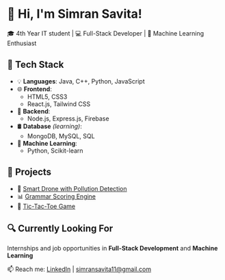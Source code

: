 # 👋 Hi, I'm Simran Savita!

🎓 4th Year IT student | 💻 Full-Stack Developer | 🤖 Machine Learning Enthusiast

## 🚀 Tech Stack

- 💡 **Languages**: Java, C++, Python, JavaScript
- 🌐 **Frontend**:
  - HTML5, CSS3
  - React.js, Tailwind CSS
- 🔧 **Backend**:  
  - Node.js, Express.js, Firebase
- 🛢️ **Database** _(learning)_:  
  - MongoDB, MySQL, SQL
- 🤖 **Machine Learning**:
  - Python, Scikit-learn

## 📌 Projects
- 🧠 [ Smart Drone with Pollution Detection](https://github.com/simransavita9984/smart-drone)
- 📊 [Grammar Scoring Engine](https://github.com/simransavita9984/spoken-grammar-evaluator)
- 💬 [Tic-Tac-Toe Game](https://github.com/simransavita9984/Tic-Tac-Toe-Game)

## 🔍 Currently Looking For
Internships and job opportunities in **Full-Stack Development** and **Machine Learning** 

📫 Reach me: [LinkedIn](https://www.linkedin.com/in/simran-savita/) | simransavita11@gmail.com

